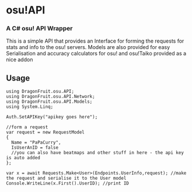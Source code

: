 # osu!API
### A C# osu! API Wrapper

This is a simple API that provides an Interface for forming the requests for stats and info to the osu! servers. Models are also provided for easy Serialisation and accuracy calculators for osu! and osu!Taiko provided as a nice addon

## Usage

```
using DragonFruit.osu.API;
using DragonFruit.osu.API.Network;
using DragonFruit.osu.API.Models;
using System.Linq;

Auth.SetAPIKey("apikey goes here");

//form a request
var request = new RequestModel
{
  Name = "PaPaCurry",
  IsUserAnID = false
  //you can also have beatmaps and other stuff in here - the api key is auto added
};

var x = await Requests.Make<User>(Endpoints.UserInfo,request); //make the request and serialise it to the User model
Console.WriteLine(x.First().UserID); //print ID
```